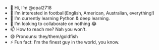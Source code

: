 - 👋 Hi, I’m @opal2718
- 👀 I’m interested in football(English, American, Australian, everything!)
- 🌱 I’m currently learning Python & deep learning.
- 💞️ I’m looking to collaborate on nothing 😂
- 📫 How to reach me? Nah you won't.
- 😄 Pronouns: they/them/goldfish
- ⚡ Fun fact: I'm the finest guy in the world, you know.

<!---
opal2718/opal2718 is a ✨ special ✨ repository because its `README.md` (this file) appears on your GitHub profile.
You can click the Preview link to take a look at your changes.
--->
